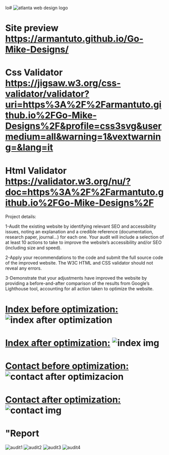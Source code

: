 Io# ![atlanta web design logo](https://github.com/armantuto/Go-Mike-Designs/assets/120113174/3b1b535a-703b-4853-9988-9155bec8b302)

# Site preview https://armantuto.github.io/Go-Mike-Designs/
# Css Validator https://jigsaw.w3.org/css-validator/validator?uri=https%3A%2F%2Farmantuto.github.io%2FGo-Mike-Designs%2F&profile=css3svg&usermedium=all&warning=1&vextwarning=&lang=it
# Html Validator https://validator.w3.org/nu/?doc=https%3A%2F%2Farmantuto.github.io%2FGo-Mike-Designs%2F

Project details:

1-Audit the existing website by identifying relevant SEO and accessibility issues, noting an explanation and a credible reference (documentation, research paper, journal…) for each one. Your audit will include a selection of at least 10 actions to take to improve the website’s accessibility and/or SEO (including size and speed).

2-Apply your recommendations to the code and submit the full source code of the improved website. The W3C HTML and CSS validator should not reveal any errors. 

3-Demonstrate that your adjustments have improved the website by providing a before-and-after comparison of the results from Google’s Lighthouse tool, accounting for all action taken to optimize the website.

# <a href="https://user-images.githubusercontent.com/120113174/273803933-91fb6f19-ac50-416d-b160-6efda9a55831.png">Index before optimization:</a> ![index after optimization](https://github.com/armantuto/Go-Mike-Designs/assets/120113174/4329a161-df19-44b4-bef8-907c4f6ab8f1)

#  <a href="https://user-images.githubusercontent.com/120113174/273804406-06f14c30-1eff-4032-b4e2-ba80383a5edf.png">Index after optimization:</a>    ![index img](https://github.com/armantuto/Go-Mike-Designs/assets/120113174/ac8ce1e0-c2b5-4ce9-aff4-6c81488aa9e3)

# <a href="https://user-images.githubusercontent.com/120113174/273804471-dca0662d-c741-4794-bd79-205dceb6e89a.png">Contact before optimization:</a> ![contact after optimizacion](https://github.com/armantuto/Go-Mike-Designs/assets/120113174/0e7f6b6b-3eed-40ec-aed8-4812bd1e0876)

# <a href="https://user-images.githubusercontent.com/120113174/273804544-73608832-dc7f-4e5f-8441-3062359b01fc.png">Contact after optimization:</a> ![contact img](https://github.com/armantuto/Go-Mike-Designs/assets/120113174/d392fbb3-1890-40d6-aae9-1570c2b6cb46)

# "Report

![audit1](https://github.com/armantuto/Go-Mike-Designs/assets/120113174/3fe9d74e-8214-4950-bd84-be7d7c32438c) 
![audit2](https://github.com/armantuto/Go-Mike-Designs/assets/120113174/71d78cbe-2f0c-48d2-875e-6d71ad7ef4df)
![audit3](https://github.com/armantuto/Go-Mike-Designs/assets/120113174/85ac125c-33bc-4137-a9cd-d20cf52ff849)
![audit4](https://github.com/armantuto/Go-Mike-Designs/assets/120113174/b6246390-14df-44b3-ad86-ea589b0d4a17)








